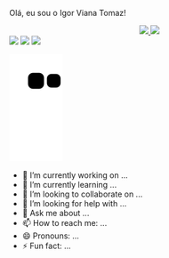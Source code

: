 Olá, eu sou o Igor Viana Tomaz!


<div align="center">
  <a href="https://github.com/igorvt23">
  <img height="180em" src="https://github-readme-stats.vercel.app/api?username=igorvt23&show_icons=true&theme=dark&include_all_commits=true&count_private=true"/>
  <img height="180em" src="https://github-readme-stats.vercel.app/api/top-langs/?username=igorvt23&layout=compact&langs_count=7&theme=dark"/>
</div>
<div> 
  <a href="https://www.instagram.com/_igor_vt/" target="_blank"><img src="https://img.shields.io/badge/-Instagram-%23E4405F?style=for-the-badge&logo=instagram&logoColor=white" target="_blank"></a>
  <a href = "mailto:igortomazv@gmail.com"><img src="https://img.shields.io/badge/-Gmail-%23333?style=for-the-badge&logo=gmail&logoColor=white" target="_blank"></a>
  <a href="https://www.linkedin.com/in/igor-viana-tomaz-080583238/" target="_blank"><img src="https://img.shields.io/badge/-LinkedIn-%230077B5?style=for-the-badge&logo=linkedin&logoColor=white" target="_blank"></a> 
  
  ![Snake animation](https://github.com/igorvt23/igorvt23/blob/output/github-contribution-grid-snake.svg)
 </div>

- 🔭 I’m currently working on ...
- 🌱 I’m currently learning ...
- 👯 I’m looking to collaborate on ...
- 🤔 I’m looking for help with ...
- 💬 Ask me about ...
- 📫 How to reach me: ...
- 😄 Pronouns: ...
- ⚡ Fun fact: ...
